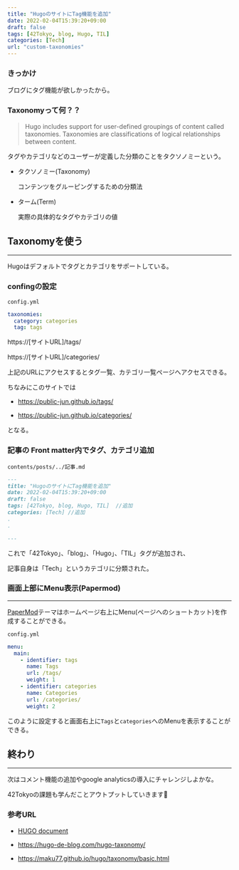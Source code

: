 ```yaml
---
title: "HugoのサイトにTag機能を追加"
date: 2022-02-04T15:39:20+09:00
draft: false
tags: [42Tokyo, blog, Hugo, TIL]
categories: [Tech]
url: "custom-taxonomies"
---
```


### きっかけ
ブログにタグ機能が欲しかったから。

### Taxonomyって何？？
> Hugo includes support for user-defined groupings of content called taxonomies. Taxonomies are classifications of logical relationships between content.

タグやカテゴリなどのユーザーが定義した分類のことをタクソノミーという。

- タクソノミー(Taxonomy)

	コンテンツをグルーピングするための分類法

- ターム(Term)
	
	実際の具体的なタグやカテゴリの値

## Taxonomyを使う
---
Hugoはデフォルトでタグとカテゴリをサポートしている。

### confingの設定
`config.yml`
```yaml
taxonomies:
  category: categories
  tag: tags
```

https://[サイトURL]/tags/

https://[サイトURL]/categories/

上記のURLにアクセスするとタグ一覧、カテゴリ一覧ページへアクセスできる。

ちなみにこのサイトでは

- https://public-jun.github.io/tags/

- https://public-jun.github.io/categories/

となる。

### 記事の Front matter内でタグ、カテゴリ追加
`contents/posts/../記事.md`

```md
---
title: "HugoのサイトにTag機能を追加"
date: 2022-02-04T15:39:20+09:00
draft: false
tags: [42Tokyo, blog, Hugo, TIL]  //追加
categories: [Tech] //追加
.
.

---
```
これで「42Tokyo」、「blog」、「Hugo」、「TIL」タグが追加され、

記事自身は「Tech」というカテゴリに分類された。

### 画面上部にMenu表示(Papermod)
---
[PaperMod](https://github.com/adityatelange/hugo-PaperMod)テーマはホームページ右上にMenu(ページへのショートカット)を作成することができる。

`config.yml`
```yml
menu:
  main:
    - identifier: tags
      name: Tags
      url: /tags/
      weight: 1 
    - identifier: categories
      name: Categories
      url: /categories/
      weight: 2
```
このように設定すると画面右上に`Tags`と`categories`へのMenuを表示することができる。

## 終わり
---
次はコメント機能の追加やgoogle analyticsの導入にチャレンジしよかな。

42Tokyoの課題も学んだことアウトプットしていきます:raised_hands:

### 参考URL

- [HUGO document](https://gohugo.io/content-management/taxonomies/)

- https://hugo-de-blog.com/hugo-taxonomy/

- https://maku77.github.io/hugo/taxonomy/basic.html

